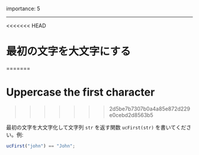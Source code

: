importance: 5

---

<<<<<<< HEAD
# 最初の文字を大文字にする
=======
# Uppercase the first character
>>>>>>> 2d5be7b7307b0a4a85e872d229e0cebd2d8563b5

最初の文字を大文字化して文字列 `str` を返す関数 `ucFirst(str)` を書いてください。例:

```js
ucFirst("john") == "John";
```
